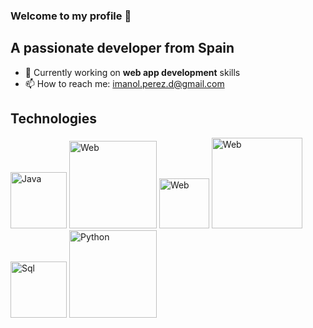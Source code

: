 ### Welcome to my profile 👋
## A passionate developer from Spain

- 🌱 Currently working on **web app development** skills
- 📫 How to reach me: imanol.perez.d@gmail.com

## Technologies
<div>
  <img src="https://cdn-icons-png.flaticon.com/512/226/226777.png" alt="Java" width="90px">
  <img src="https://kinsta.com/wp-content/uploads/2021/03/HTML-5-Badge-Logo.png" alt="Web" width="140px">
  <img src="https://lenguajecss.com/css/logo.svg" alt="Web" width="80px">
  <img src="https://www.freepnglogos.com/uploads/javascript-png/javascript-logo-transparent-logo-javascript-images-3.png" alt="Web" width="145px">
  <img src="https://www.todopostgresql.com/wp-content/uploads/2021/04/mysql2.png" alt="Sql" width="90px">
  <img src="https://logos-world.net/wp-content/uploads/2021/10/Python-Symbol.png" alt="Python" width="140px">
